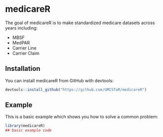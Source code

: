 
# medicareR

<!-- badges: start -->
<!-- badges: end -->

The goal of medicareR is to make standardized medicare datasets across years including: 
- MBSF
- MedPAR
- Carrier Line 
- Carrier Claim

## Installation

You can install medicareR from GitHub with devtools:

``` r
devtools::install_github("https://github.com/UMCSTaR/medicareR")
```

## Example

This is a basic example which shows you how to solve a common problem:

``` r
library(medicareR)
## basic example code
```

